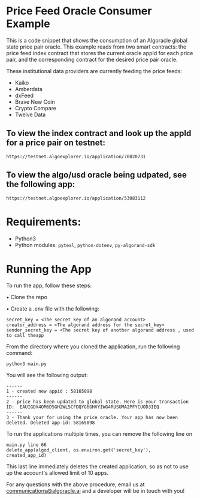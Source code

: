 # Price Feed Oracle Consumer Example

This is a code snippet that shows the consumption of an Algoracle global state price pair oracle.
This example reads from two smart contracts: the price feed index contract that stores the current oracle appId for each price pair, and the corresponding contract for the desired price pair oracle.

These institutional data providers are currently feeding the price feeds:

* Kaiko
* Amberdata
* dxFeed
* Brave New Coin
* Crypto Compare
* Twelve Data


## To view the index contract and look up the appId for a price pair on testnet:

    https://testnet.algoexplorer.io/application/70820731

## To view the algo/usd oracle being udpated, see the following app:

    https://testnet.algoexplorer.io/application/53083112

# Requirements:

* Python3
* Python modules: `pyteal`, `python-dotenv`, `py-algorand-sdk`

# Running the App

To run the app, follow these steps:

• Clone the repo

• Create a .env file with the following:

    secret_key = <The secret key of an algorand account>
    creator_address = <The algorand address for the secret_key>
    sender_secret_key = <The secret key of another algorand address , used to call theapp
                         
From the directory where you cloned the application, run the following command:

    python3 main.py
   
You will see the following output:

    ------
    1 - created new appid : 58165098
    ------
    2 - price has been updated to global state. Here is your transaction ID:  EAUIGDX4OM6D5GH2WL5CFDQYG6GHVYIWG4RUSUMA2PFYCUOD3IEQ
    ------
    3 - Thank your for using the price oracle. Your app has now been deleted. Deleted app-id: 58165098

To run the applications multiple times, you can remove the following line on 

    main.py line 66
    delete_app(algod_client, os.environ.get('secret_key'),  created_app_id)
    
This last line immediately deletes the created application, so as not to use up the account's allowed limit of 10 apps.

For any questions with the above procedure, email us at communications@algoracle.ai and a developer will be in touch with you!



